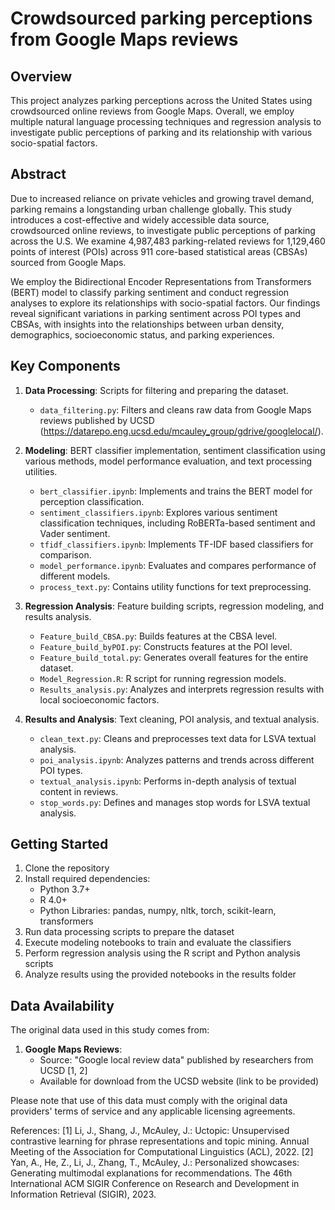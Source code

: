 # Crowdsourced parking perceptions from Google Maps reviews

## Overview

This project analyzes parking perceptions across the United States using crowdsourced online reviews from Google Maps. Overall, we employ multiple natural language processing techniques and regression analysis to investigate public perceptions of parking and its relationship with various socio-spatial factors.

## Abstract

Due to increased reliance on private vehicles and growing travel demand, parking remains a longstanding urban challenge globally. This study introduces a cost-effective and widely accessible data source, crowdsourced online reviews, to investigate public perceptions of parking across the U.S. We examine 4,987,483 parking-related reviews for 1,129,460 points of interest (POIs) across 911 core-based statistical areas (CBSAs) sourced from Google Maps.

We employ the Bidirectional Encoder Representations from Transformers (BERT) model to classify parking sentiment and conduct regression analyses to explore its relationships with socio-spatial factors. Our findings reveal significant variations in parking sentiment across POI types and CBSAs, with insights into the relationships between urban density, demographics, socioeconomic status, and parking experiences.

## Key Components

1. **Data Processing**: Scripts for filtering and preparing the dataset.
   - `data_filtering.py`: Filters and cleans raw data from Google Maps reviews published by UCSD (https://datarepo.eng.ucsd.edu/mcauley_group/gdrive/googlelocal/).

2. **Modeling**: BERT classifier implementation, sentiment classification using various methods, model performance evaluation, and text processing utilities.
   - `bert_classifier.ipynb`: Implements and trains the BERT model for perception classification.
   - `sentiment_classifiers.ipynb`: Explores various sentiment classification techniques, including RoBERTa-based sentiment and Vader sentiment.
   - `tfidf_classifiers.ipynb`: Implements TF-IDF based classifiers for comparison.
   - `model_performance.ipynb`: Evaluates and compares performance of different models.
   - `process_text.py`: Contains utility functions for text preprocessing.

3. **Regression Analysis**: Feature building scripts, regression modeling, and results analysis.
   - `Feature_build_CBSA.py`: Builds features at the CBSA level.
   - `Feature_build_byPOI.py`: Constructs features at the POI level.
   - `Feature_build_total.py`: Generates overall features for the entire dataset.
   - `Model_Regression.R`: R script for running regression models.
   - `Results_analysis.py`: Analyzes and interprets regression results with local socioeconomic factors.

4. **Results and Analysis**: Text cleaning, POI analysis, and textual analysis.
   - `clean_text.py`: Cleans and preprocesses text data for LSVA textual analysis.
   - `poi_analysis.ipynb`: Analyzes patterns and trends across different POI types.
   - `textual_analysis.ipynb`: Performs in-depth analysis of textual content in reviews.
   - `stop_words.py`: Defines and manages stop words for LSVA textual analysis.

## Getting Started

1. Clone the repository
2. Install required dependencies:
   - Python 3.7+
   - R 4.0+
   - Python Libraries: pandas, numpy, nltk, torch, scikit-learn, transformers
3. Run data processing scripts to prepare the dataset
4. Execute modeling notebooks to train and evaluate the classifiers
5. Perform regression analysis using the R script and Python analysis scripts
6. Analyze results using the provided notebooks in the results folder


## Data Availability

The original data used in this study comes from: 
1. **Google Maps Reviews**: 
   - Source: "Google local review data" published by researchers from UCSD [1, 2]
   - Available for download from the UCSD website (link to be provided)

Please note that use of this data must comply with the original data providers' terms of service and any applicable licensing agreements.

References:
[1] Li, J., Shang, J., McAuley, J.: Uctopic: Unsupervised contrastive learning for phrase representations and topic mining. Annual Meeting of the Association for Computational Linguistics (ACL), 2022.
[2] Yan, A., He, Z., Li, J., Zhang, T., McAuley, J.: Personalized showcases: Generating multimodal explanations for recommendations. The 46th International ACM SIGIR Conference on Research and Development in Information Retrieval (SIGIR), 2023.
